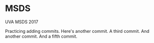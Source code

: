 # MSDS
UVA MSDS 2017

Practicing adding commits.
Here's another commit.
A third commit.
And another commit.
And a fifth commit.
